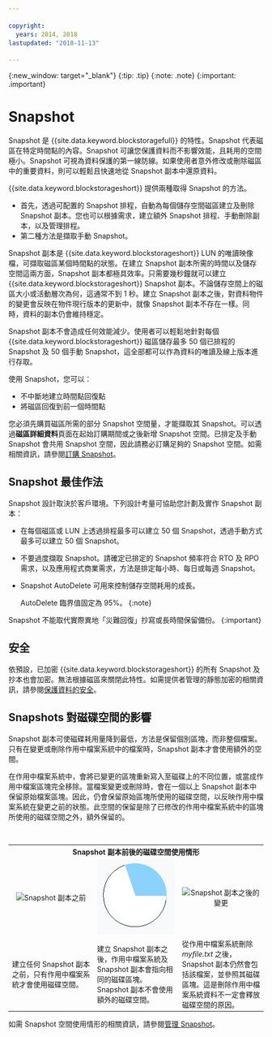 ```yaml
---

copyright:
  years: 2014, 2018
lastupdated: "2018-11-13"

---
```

{:new_window: target="_blank"}
{:tip: .tip}
{:note: .note}
{:important: .important}

# Snapshot

Snapshot 是 {{site.data.keyword.blockstoragefull}} 的特性。Snapshot 代表磁區在特定時間點的內容。Snapshot 可讓您保護資料而不影響效能，且耗用的空間極小。Snapshot 可視為資料保護的第一線防線。如果使用者意外修改或刪除磁區中的重要資料，則可以輕鬆且快速地從 Snapshot 副本中還原資料。

{{site.data.keyword.blockstorageshort}} 提供兩種取得 Snapshot 的方法。


* 首先，透過可配置的 Snapshot 排程，自動為每個儲存空間磁區建立及刪除 Snapshot 副本。您也可以根據需求，建立額外 Snapshot 排程、手動刪除副本，以及管理排程。
* 第二種方法是擷取手動 Snapshot。

Snapshot 副本是 {{site.data.keyword.blockstorageshort}} LUN 的唯讀映像檔，可擷取磁區某個時間點的狀態。在建立 Snapshot 副本所需的時間以及儲存空間這兩方面，Snapshot 副本都極具效率。只需要幾秒鐘就可以建立 {{site.data.keyword.blockstorageshort}} Snapshot 副本。不論儲存空間上的磁區大小或活動層次為何，這通常不到 1 秒。建立 Snapshot 副本之後，對資料物件的變更會反映在物件現行版本的更新中，就像 Snapshot 副本不存在一樣。同時，資料的副本仍會維持穩定。

Snapshot 副本不會造成任何效能減少。使用者可以輕鬆地針對每個 {{site.data.keyword.blockstorageshort}} 磁區儲存最多 50 個已排程的 Snapshot 及 50 個手動 Snapshot，這全部都可以作為資料的唯讀及線上版本進行存取。

使用 Snapshot，您可以：

- 不中斷地建立時間點回復點
- 將磁區回復到前一個時間點

您必須先購買磁區所需的部分 Snapshot 空間量，才能擷取其 Snapshot。可以透過**磁區詳細資料**頁面在起始訂購期間或之後新增 Snapshot 空間。已排定及手動 Snapshot 會共用 Snapshot 空間，因此請務必訂購足夠的 Snapshot 空間。如需相關資訊，請參閱[訂購 Snapshot](ordering-snapshots.html)。

## Snapshot 最佳作法

Snapshot 設計取決於客戶環境。下列設計考量可協助您計劃及實作 Snapshot 副本：
- 在每個磁區或 LUN 上透過排程最多可以建立 50 個 Snapshot，透過手動方式最多可以建立 50 個 Snapshot。
- 不要過度擷取 Snapshot。請確定已排定的 Snapshot 頻率符合 RTO 及 RPO 需求，以及應用程式商業需求，方法是排定每小時、每日或每週 Snapshot。
- Snapshot AutoDelete 可用來控制儲存空間耗用的成長。<br/>

  AutoDelete 臨界值固定為 95%。
  {:note}

Snapshot 不能取代實際異地「災難回復」抄寫或長時間保留備份。
{:important}

## 安全

依預設，已加密 {{site.data.keyword.blockstorageshort}} 的所有 Snapshot 及抄本也會加密。無法根據磁區來關閉此特性。如需提供者管理的靜態加密的相關資訊，請參閱[保護資料的安全](block-file-storage-encryption-rest.html)。

## Snapshots 對磁碟空間的影響

Snapshot 副本可使磁碟耗用量降到最低，方法是保留個別區塊，而非整個檔案。只有在變更或刪除作用中檔案系統中的檔案時，Snapshot 副本才會使用額外的空間。

在作用中檔案系統中，會將已變更的區塊重新寫入至磁碟上的不同位置，或當成作用中檔案區塊完全移除。當檔案變更或刪除時，會在一個以上 Snapshot 副本中保留原始檔案區塊。因此，仍會保留原始區塊所使用的磁碟空間，以反映作用中檔案系統在變更之前的狀態。此空間的保留是除了已修改的作用中檔案系統中的區塊所使用的磁碟空間之外，額外保留的。

<table>
    <colgroup>
      <col style="width: 33.3%;"/>
      <col style="width: 33.3%;"/>
      <col style="width: 33.3%;"/>
    </colgroup>
      <tr>
        <th colspan="3" style="border: 0.0px;text-align: center;">Snapshot 副本前後的磁碟空間使用情形</th>
     </tr><tr>
        <td style="border: 0.0px;text-align: center;"><img src="/images/bfcircle1.png" alt="Snapshot 副本之前"></td>
        <td style="border: 0.0px;text-align: center;"><img src="/images/bfcircle3.png" alt="Snapshot 副本之後"></td>
        <td style="border: 0.0px;text-align: center;"><img src="/images/bfcircle2.png" alt="Snapshot 副本之後的變更"></td>
     </tr><tr>
        <td style="border: 0.0px;">建立任何 Snapshot 副本之前，只有作用中檔案系統才會使用磁碟空間。</td>
        <td style="border: 0.0px;">建立 Snapshot 副本之後，作用中檔案系統及 Snapshot 副本會指向相同的磁碟區塊。Snapshot 副本不會使用額外的磁碟空間。</td>
        <td style="border: 0.0px;">從作用中檔案系統刪除 <i>myfile.txt</i> 之後，Snapshot 副本仍然會包括該檔案，並參照其磁碟區塊。這是刪除作用中檔案系統資料不一定會釋放磁碟空間的原因。</td>
      </tr>
</table>

如需 Snapshot 空間使用情形的相關資訊，請參閱[管理 Snapshot](working-with-snapshots.html)。
